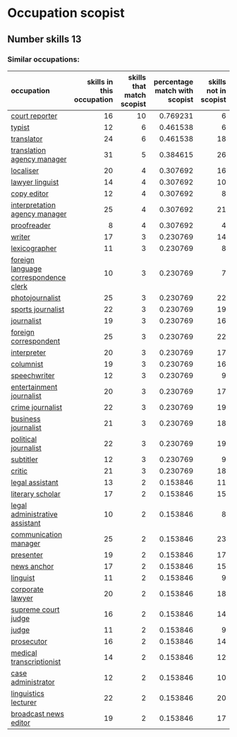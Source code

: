 # Occupation scopist
## Number skills 13
### Similar occupations:
| occupation                                                                        |   skills in this occupation |   skills that match scopist |   percentage match with scopist |   skills not in scopist |
|:----------------------------------------------------------------------------------|----------------------------:|----------------------------:|--------------------------------:|------------------------:|
| [court reporter](court_reporter.md)                                               |                          16 |                          10 |                        0.769231 |                       6 |
| [typist](typist.md)                                                               |                          12 |                           6 |                        0.461538 |                       6 |
| [translator](translator.md)                                                       |                          24 |                           6 |                        0.461538 |                      18 |
| [translation agency manager](translation_agency_manager.md)                       |                          31 |                           5 |                        0.384615 |                      26 |
| [localiser](localiser.md)                                                         |                          20 |                           4 |                        0.307692 |                      16 |
| [lawyer linguist](lawyer_linguist.md)                                             |                          14 |                           4 |                        0.307692 |                      10 |
| [copy editor](copy_editor.md)                                                     |                          12 |                           4 |                        0.307692 |                       8 |
| [interpretation agency manager](interpretation_agency_manager.md)                 |                          25 |                           4 |                        0.307692 |                      21 |
| [proofreader](proofreader.md)                                                     |                           8 |                           4 |                        0.307692 |                       4 |
| [writer](writer.md)                                                               |                          17 |                           3 |                        0.230769 |                      14 |
| [lexicographer](lexicographer.md)                                                 |                          11 |                           3 |                        0.230769 |                       8 |
| [foreign language correspondence clerk](foreign_language_correspondence_clerk.md) |                          10 |                           3 |                        0.230769 |                       7 |
| [photojournalist](photojournalist.md)                                             |                          25 |                           3 |                        0.230769 |                      22 |
| [sports journalist](sports_journalist.md)                                         |                          22 |                           3 |                        0.230769 |                      19 |
| [journalist](journalist.md)                                                       |                          19 |                           3 |                        0.230769 |                      16 |
| [foreign correspondent](foreign_correspondent.md)                                 |                          25 |                           3 |                        0.230769 |                      22 |
| [interpreter](interpreter.md)                                                     |                          20 |                           3 |                        0.230769 |                      17 |
| [columnist](columnist.md)                                                         |                          19 |                           3 |                        0.230769 |                      16 |
| [speechwriter](speechwriter.md)                                                   |                          12 |                           3 |                        0.230769 |                       9 |
| [entertainment journalist](entertainment_journalist.md)                           |                          20 |                           3 |                        0.230769 |                      17 |
| [crime journalist](crime_journalist.md)                                           |                          22 |                           3 |                        0.230769 |                      19 |
| [business journalist](business_journalist.md)                                     |                          21 |                           3 |                        0.230769 |                      18 |
| [political journalist](political_journalist.md)                                   |                          22 |                           3 |                        0.230769 |                      19 |
| [subtitler](subtitler.md)                                                         |                          12 |                           3 |                        0.230769 |                       9 |
| [critic](critic.md)                                                               |                          21 |                           3 |                        0.230769 |                      18 |
| [legal assistant](legal_assistant.md)                                             |                          13 |                           2 |                        0.153846 |                      11 |
| [literary scholar](literary_scholar.md)                                           |                          17 |                           2 |                        0.153846 |                      15 |
| [legal administrative assistant](legal_administrative_assistant.md)               |                          10 |                           2 |                        0.153846 |                       8 |
| [communication manager](communication_manager.md)                                 |                          25 |                           2 |                        0.153846 |                      23 |
| [presenter](presenter.md)                                                         |                          19 |                           2 |                        0.153846 |                      17 |
| [news anchor](news_anchor.md)                                                     |                          17 |                           2 |                        0.153846 |                      15 |
| [linguist](linguist.md)                                                           |                          11 |                           2 |                        0.153846 |                       9 |
| [corporate lawyer](corporate_lawyer.md)                                           |                          20 |                           2 |                        0.153846 |                      18 |
| [supreme court judge](supreme_court_judge.md)                                     |                          16 |                           2 |                        0.153846 |                      14 |
| [judge](judge.md)                                                                 |                          11 |                           2 |                        0.153846 |                       9 |
| [prosecutor](prosecutor.md)                                                       |                          16 |                           2 |                        0.153846 |                      14 |
| [medical transcriptionist](medical_transcriptionist.md)                           |                          14 |                           2 |                        0.153846 |                      12 |
| [case administrator](case_administrator.md)                                       |                          12 |                           2 |                        0.153846 |                      10 |
| [linguistics lecturer](linguistics_lecturer.md)                                   |                          22 |                           2 |                        0.153846 |                      20 |
| [broadcast news editor](broadcast_news_editor.md)                                 |                          19 |                           2 |                        0.153846 |                      17 |
